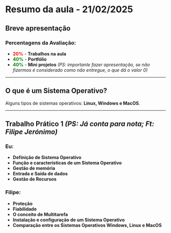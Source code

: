 # Resumo da aula - 21/02/2025

## Breve apresentação

### Percentagens da Avaliação:
- <span style="color: red;">**20%**</span> - **Trabalhos na aula**  
- <span style="color: green;">**40%**</span> - **Portfólio**  
- <span style="color: green;">**40%**</span> - **Mini projetos** *(PS: importante fazer apresentação, se não fizermos é considerado como não entregue, o que dá o valor 0)*  

---

## O que é um **Sistema Operativo**?
Alguns tipos de sistemas operativos: **Linux, Windows e MacOS**.  

---

## **Trabalho Prático 1** *(PS: Já conta para nota; Ft: Filipe Jerónimo)*

### Eu:
- **Definição de Sistema Operativo**  
- **Função e características de um Sistema Operativo**  
- **Gestão de memória**  
- **Entrada e Saída de dados**  
- **Gestão de Recursos**  

### Filipe:
- **Proteção**  
- **Fiabilidade**  
- **O conceito de Multitarefa**  
- **Instalação e configuração de um Sistema Operativo**  
- **Comparação entre os Sistemas Operativos Windows, Linux e MacOS**  
